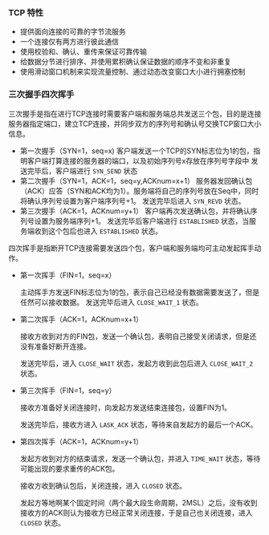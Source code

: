### TCP 特性

- 提供面向连接的可靠的字节流服务
- 一个连接仅有两方进行彼此通信
- 使用校验和、确认、重传来保证可靠传输
- 给数据分节进行排序、并使用累积确认保证数据的顺序不变和非重复
- 使用滑动窗口机制来实现流量控制、通过动态改变窗口大小进行拥塞控制

### 三次握手四次挥手

三次握手是指在进行TCP连接时需要客户端和服务端总共发送三个包，目的是连接服务器指定端口，建立TCP连接，并同步双方的序列号和确认号交换TCP窗口大小信息。

- 第一次握手（SYN=1，seq=x)
    客户端发送一个TCP的SYN标志位为1的包，指明客户端打算连接的服务器的端口，以及初始序列号x存放在序列号字段中
    发送完毕后，客户端进行 `SYN_SEND` 状态
- 第二次握手（SYN=1，ACK=1，seq=y,ACKnum=x+1）
    服务器发回确认包（ACK）应答（SYN和ACK均为1）。服务端将自己的序列号放在Seq中，同时将确认序列号设置为客户端序列号+1。
    发送完毕后进入 `SYN_REVD` 状态。
- 第三次握手（ACK=1，ACKnum=y+1）
    客户端再次发送确认包，并将确认序列号设置为服务端序列+1。
    发送完毕后客户端进行 `ESTABLISHED` 状态，当服务端收到这个包后也进入 `ESTABLISHED` 状态。


四次挥手是指断开TCP连接需要发送四个包，客户端和服务端均可主动发起挥手动作。

- 第一次挥手（FIN=1，seq=x）
    
    主动挥手方发送FIN标志位为1的包，表示自己已经没有数据需要发送了，但是任然可以接收数据。
    发送完毕后进入 `CLOSE_WAIT_1` 状态。

- 第二次挥手（ACK=1，ACKnum=x+1）
    
    接收方收到对方的FIN包，发送一个确认包，表明自己接受关闭请求，但是还没有准备好断开连接。

    发送完毕后，进入 `CLOSE_WAIT` 状态，发起方收到此包后进入 `CLOSE_WAIT_2` 状态。

- 第三次挥手（FIN=1，seq=y）

    接收方准备好关闭连接时，向发起方发送结束连接包，设置FIN为1。

    发送完毕后，接收方进入 `LASK_ACK` 状态，等待来自发起方的最后一个ACK。

- 第四次挥手（ACK=1，ACKnum=y+1）

    发起方收到对方的结束请求，发送一个确认包，并进入 `TIME_WAIT` 状态，等待可能出现的要求重传的ACK包。

    接收方收到确认包后，关闭连接，进入 `CLOSED` 状态。

    发起方等地啊某个固定时间（两个最大段生命周期，2MSL）之后，没有收到接收方的ACK则认为接收方已经正常关闭连接，于是自己也关闭连接，进入 `CLOSED` 状态。

